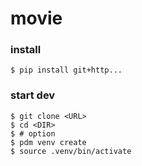 # movie

### install
```
$ pip install git+http...
```
### start dev
```
$ git clone <URL>
$ cd <DIR>
$ # option
$ pdm venv create
$ source .venv/bin/activate
```
